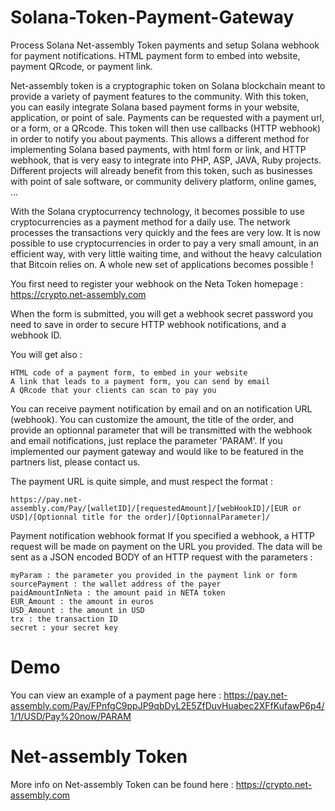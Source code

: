 # Solana-Token-Payment-Gateway
Process Solana Net-assembly Token payments and setup Solana webhook for payment notifications. HTML payment form to embed into website, payment QRcode, or payment link.

 Net-assembly token is a cryptographic token on Solana blockchain meant to provide a variety of payment features to the community.
With this token, you can easily integrate Solana based payment forms in your website, application, or point of sale.
Payments can be requested with a payment url, or a form, or a QRcode.
This token will then use callbacks (HTTP webhook) in order to notify you about payments.
This allows a different method for implementing Solana based payments, with html form or link, and HTTP webhook, that is very easy to integrate into PHP, ASP, JAVA, Ruby projects.
Different projects will already benefit from this token, such as businesses with point of sale software, or community delivery platform, online games, ...

With the Solana cryptocurrency technology, it becomes possible to use cryptocurrencies as a payment method for a daily use. The network processes the transactions very quickly and the fees are very low. It is now possible to use cryptocurrencies in order to pay a very small amount, in an efficient way, with very little waiting time, and without the heavy calculation that Bitcoin relies on. A whole new set of applications becomes possible ! 

You first need to register your webhook on the Neta Token homepage :
https://crypto.net-assembly.com

When the form is submitted, you will get a webhook secret password you need to save in order to secure HTTP webhook notifications, and a webhook ID.

You will get also :

    HTML code of a payment form, to embed in your website
    A link that leads to a payment form, you can send by email
    A QRcode that your clients can scan to pay you

You can receive payment notification by email and on an notification URL (webhook).
You can customize the amount, the title of the order, and provide an optionnal parameter that will be transmitted with the webhook and email notifications, just replace the parameter 'PARAM'.
If you implemented our payment gateway and would like to be featured in the partners list, please contact us.

The payment URL is quite simple, and must respect the format :

    https://pay.net-assembly.com/Pay/[walletID]/[requestedAmount]/[webHookID]/[EUR or USD]/[Optionnal title for the order]/[OptionnalParameter]/

Payment notification webhook format
If you specified a webhook, a HTTP request will be made on payment on the URL you provided.
The data will be sent as a JSON encoded BODY of an HTTP request with the parameters :

    myParam : the parameter you provided in the payment link or form
    sourcePayment : the wallet address of the payer
    paidAmountInNeta : the amount paid in NETA token
    EUR_Amount : the amount in euros
    USD_Amount : the amount in USD
    trx : the transaction ID
    secret : your secret key

# Demo

You can view an example of a payment page here :
https://pay.net-assembly.com/Pay/FPnfgC9ppJP9qbDyL2E5ZfDuvHuabec2XFfKufawP6p4/1/1/USD/Pay%20now/PARAM

# Net-assembly Token

More info on Net-assembly Token can be found here :
https://crypto.net-assembly.com
